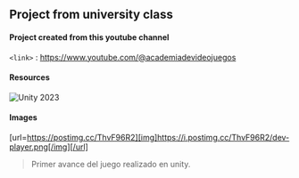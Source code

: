 ## Project from university class 

#### Project created from this youtube channel

`<link>` : <https://www.youtube.com/@academiadevideojuegos>

#### Resources

![Unity 2023](https://img.shields.io/badge/Unity-2023.2.19f1-green)

#### Images

[url=https://postimg.cc/ThvF96R2][img]https://i.postimg.cc/ThvF96R2/dev-player.png[/img][/url]

> Primer avance del juego realizado en unity.
